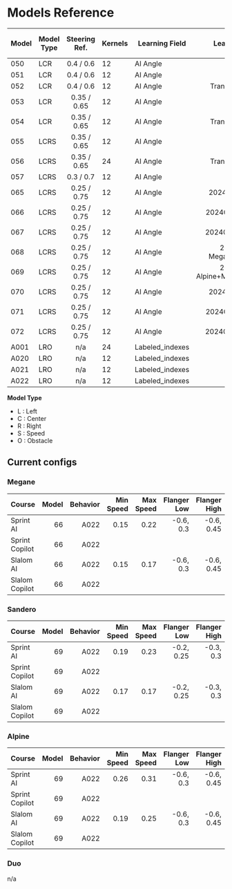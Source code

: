 # Models Reference

| Model | Model Type | Steering Ref. | Kernels | Learning Field | Learning Type | Validation Dataset | # Images | Image Type | Val. Loss | Epoch | Angle Accuracy | Throttle Accuracy | Val. Angle Accuracy | Val. Throttle Accuracy | Max. dist. |
| - | - | :-: | - | - | :-: | -: | -: | - | -: | -: | -: | -: | -: | -: | -: |
| 050 | LCR  |  0.4 / 0.6  | 12 | AI Angle |         -        | Shuffle | 60 K | Raw | 0.12036 | 39 | - | - | - | - | - |
| 051 | LCR  |  0.4 / 0.6  | 12 | AI Angle |         -        | Shuffle | 72 K | Raw | 0.18487 | 33 | - | - | - | - | - |
| 052 | LCR  |  0.4 / 0.6  | 12 | AI Angle | Transfer from 50 | Shuffle | 72 K | Raw | 0.18065 | 46 | - | - | - | - | - |
| 053 | LCR  | 0.35 / 0.65 | 12 | AI Angle |         -        | Shuffle | 72 K | Raw | 0.19021 | 35 | - | - | - | - | - |
| 054 | LCR  | 0.35 / 0.65 | 12 | AI Angle | Transfer from 52 | Shuffle | 72 K | Raw | 0.13072 | 21 | - | - | - | - | - |
| 055 | LCRS | 0.35 / 0.65 | 12 | AI Angle |         -        | Shuffle | 72 K | Raw | 0.13679 | 26 | 0.9063 | 0.9885 | 0.9024 | 0.9918 | - |
| 056 | LCRS | 0.35 / 0.65 | 24 | AI Angle | Transfer from 52 | Shuffle | 72 K | Raw | 0.11870 | 18 | 0.9255 | 0.9899 | 0.9146 | 0.9943 | - |
| 057 | LCRS | 0.3 / 0.7   | 12 | AI Angle | - | Shuffle | 72 K | Raw | 0.13842 | 26 | 0.9180 | 0.9899 | 0.8993 | 0.9925 | - |
| 065 | LCRS | 0.25 / 0.75 | 12 | AI Angle | 20240126 Alpine | Shuffle | 45 K | Raw | 0.11178 | 18 | - | - | - | - | - |
| 066 | LCRS | 0.25 / 0.75 | 12 | AI Angle | 20240126 Megane | Shuffle | 45 K | Raw | 0.10231 | 28 | - | - | - | - | - |
| 067 | LCRS | 0.25 / 0.75 | 12 | AI Angle | 20240126 Sandero | Shuffle | 45 K | Raw | 0.10181 | 15 | - | - | - | - | - |
| 068 | LCRS | 0.25 / 0.75 | 12 | AI Angle | 20240126 Megane+Sandero | Shuffle | 90 K | Raw | 0.10163 | 19 | - | - | - | - | - |
| 069 | LCRS | 0.25 / 0.75 | 12 | AI Angle | 20240126 Alpine+Megane+Sandero | Shuffle | 135 K | Raw | 0.10854 | 24 | - | - | - | - | - |
| 070 | LCRS | 0.25 / 0.75 | 12 | AI Angle | 20240126 Alpine | Shuffle | 83 K | Raw | 0.05773 | 19 | - | - | - | - | - |
| 071 | LCRS | 0.25 / 0.75 | 12 | AI Angle | 20240126 Megane | Shuffle | 90 K | Raw | 0.05369 | 17 | - | - | - | - | - |
| 072 | LCRS | 0.25 / 0.75 | 12 | AI Angle | 20240126 Sandero | Shuffle | 90 K | Raw | 0.06030 | 25 | - | - | - | - | - |
| A001 | LRO | n/a | 24 | Labeled_indexes | - | Shuffle | 17 K | Raw | 0.21497 | 14 | - | - | - | - | 1.2 |
| A020 | LRO | n/a | 12 | Labeled_indexes | - | Shuffle | 17 K | Raw | 0.09710 | 16 | - | - | - | - | 1.5 |
| A021 | LRO | n/a | 12 | Labeled_indexes | - | Shuffle | 17 K | Raw | 0.10870 | 15 | - | - | - | - | 1.2 |
| A022 | LRO | n/a | 12 | Labeled_indexes | - | Shuffle | 17 K | Raw | 0.08259 | 17 | - | - | - | - | 2.0 |

__Model Type__

* L : Left
* C : Center
* R : Right
* S : Speed
* O : Obstacle

## Current configs

### Megane

| Course         | Model | Behavior | Min Speed | Max Speed | Flanger Low | Flanger High |
| :-             |    -: |       -: |        -: |        -: |          -: |           -: |
| Sprint AI      |    66 |     A022 |      0.15 |      0.22 |   -0.6, 0.3 |   -0.6, 0.45 |
| Sprint Copilot |    66 |     A022 |           |           |             |              |
| Slalom AI      |    66 |     A022 |      0.15 |      0.17 |   -0.6, 0.3 |   -0.6, 0.45 |
| Slalom Copilot |    66 |     A022 |           |           |             |              |

### Sandero

| Course         | Model | Behavior | Min Speed | Max Speed | Flanger Low | Flanger High |
| :-             |    -: |       -: |        -: |        -: |          -: |           -: |
| Sprint AI      |    69 |     A022 |      0.19 |      0.23 |  -0.2, 0.25 |    -0.3, 0.3 |
| Sprint Copilot |    69 |     A022 |           |           |             |              |
| Slalom AI      |    69 |     A022 |      0.17 |      0.17 |  -0.2, 0.25 |    -0.3, 0.3 |
| Slalom Copilot |    69 |     A022 |           |           |             |              |

### Alpine

| Course         | Model | Behavior | Min Speed | Max Speed | Flanger Low | Flanger High |
| :-             |    -: |       -: |        -: |        -: |          -: |           -: |
| Sprint AI      |    69 |     A022 |      0.26 |      0.31 |   -0.6, 0.3 |   -0.6, 0.45 |
| Sprint Copilot |    69 |     A022 |           |           |             |              |
| Slalom AI      |    69 |     A022 |      0.19 |      0.25 |   -0.6, 0.3 |   -0.6, 0.45 |
| Slalom Copilot |    69 |     A022 |           |           |             |              |

### Duo

n/a
